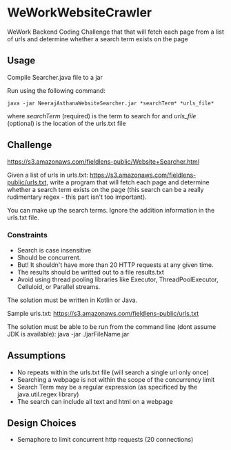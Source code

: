 # WeWorkWebsiteCrawler
WeWork Backend Coding Challenge that that will fetch each page from a list of urls and determine whether a search term exists on the page

## Usage

Compile Searcher.java file to a jar

Run using the following command:

```
java -jar NeerajAsthanaWebsiteSearcher.jar *searchTerm* *urls_file*
```

where *searchTerm* (required) is the term to search for and *urls_file* (optional) is the location of the urls.txt file

## Challenge

https://s3.amazonaws.com/fieldlens-public/Website+Searcher.html

Given a list of urls in urls.txt: https://s3.amazonaws.com/fieldlens-public/urls.txt, write a program that will fetch each page and determine whether a search term exists on the page (this search can be a really rudimentary regex - this part isn't too important).

You can make up the search terms. Ignore the addition information in the urls.txt file.

### Constraints

- Search is case insensitive
- Should be concurrent.
- But! It shouldn't have more than 20 HTTP requests at any given time.
- The results should be writted out to a file results.txt
- Avoid using thread pooling libraries like Executor, ThreadPoolExecutor, Celluloid, or Parallel streams.

The solution must be written in Kotlin or Java.

Sample urls.txt: https://s3.amazonaws.com/fieldlens-public/urls.txt

The solution must be able to be run from the command line (dont assume JDK is available):
java -jar ./jarFileName.jar

## Assumptions

- No repeats within the urls.txt file (will search a single url only once)
- Searching a webpage is not within the scope of the concurrency limit
- Search Term may be a regular expression (as specificed by the java.util.regex library)
- The search can include all text and html on a webpage

## Design Choices

- Semaphore to limit concurrent http requests (20 connections)
